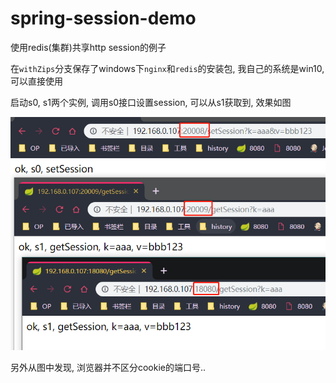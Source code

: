# spring-session-demo

使用redis(集群)共享http session的例子  

在`withZips`分支保存了windows下`nginx`和`redis`的安装包, 我自己的系统是win10, 可以直接使用  

启动s0, s1两个实例, 调用s0接口设置session, 可以从s1获取到, 效果如图  

![](https://github.com/xuqplus/spring-session-demo/raw/master/%E6%95%88%E6%9E%9C.png)

另外从图中发现, 浏览器并不区分cookie的端口号..

